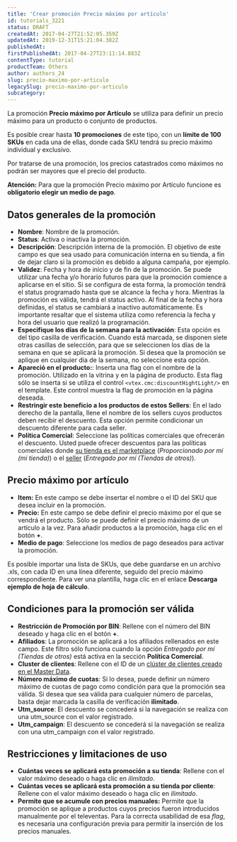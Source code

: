 ```yaml
---
title: 'Crear promoción Precio máximo por artículo'
id: tutorials_3221
status: DRAFT
createdAt: 2017-04-27T21:52:05.359Z
updatedAt: 2019-12-31T15:21:04.382Z
publishedAt: 
firstPublishedAt: 2017-04-27T23:11:14.883Z
contentType: tutorial
productTeam: Others
author: authors_24
slug: precio-maximo-por-articulo
legacySlug: precio-maximo-por-articulo
subcategory: 
---
```


La promoción __Precio máximo por Artículo__ se utiliza para definir un precio máximo para un producto o conjunto de productos.

Es posible crear hasta __10 promociones__ de este tipo, con un __límite de 100 SKUs__ en cada una de ellas, donde cada SKU tendrá su precio máximo individual y exclusivo.

Por tratarse de una promoción, los precios catastrados como máximos no podrán ser mayores que el precio del producto.

<div class="alert alert-warning">
<strong>Atención:</strong> Para que la promoción Precio máximo por Artículo funcione es <strong>obligatorio elegir un medio de pago</strong>.
</div>

## Datos generales de la promoción

- __Nombre__: Nombre de la promoción.
- __Status__: Activa o inactiva la promoción.
- __Descripción__: Descripción interna de la promoción. El objetivo de este campo es que sea usado para comunicación interna en su tienda, a fin de dejar claro si la promoción es debido a alguna campaña, por ejemplo.
- __Validez__: Fecha y hora de inicio y de fin de la promoción. Se puede utilizar una fecha y/o horario futuros para que la promoción comience a aplicarse en el sitio. Si se configura de esta forma, la promoción tendrá el status programado hasta que se alcance la fecha y hora. Mientras la promoción es válida, tendrá el status activo. Al final de la fecha y hora definidas, el status se cambiará a inactivo automáticamente. Es importante resaltar que el sistema utiliza como referencia la fecha y hora del usuario que realizó la programación.
- __Especifique los días de la semana para la activación__: Esta opción es del tipo casilla de verificación. Cuando está marcada, se disponen siete otras casillas de selección, para que se seleccionen los días de la semana en que se aplicará la promoción. Si desea que la promoción se aplique en cualquier día de la semana, no seleccione esta opción.
- __Apareció en el producto:__: Inserta una flag con el nombre de la promoción. Utilizado en la vitrina y en la página de producto. Esta flag sólo se inserta si se utiliza el control `<vtex.cmc:discountHightLight/>` en el template. Este control muestra la flag de promoción en la página deseada.
- __Restringir este beneficio a los productos de estos Sellers__: En el lado derecho de la pantalla, llene el nombre de los sellers cuyos productos deben recibir el descuento. Esta opción permite condicionar un descuento diferente para cada seller.
- __Política Comercial__: Seleccione las políticas comerciales que ofrecerán el descuento. Usted puede ofrecer descuentos para las políticas comerciales donde [su tienda es el marketplace](/es/faq/que-es-un-marketplace) (*Proporcionado por mí (mi tienda)*) o el [seller](/es/faq/que-es-un-seller) (*Entregado por mí (Tiendas de otros)*).

## Precio máximo por artículo

- __Item:__ En este campo se debe insertar el nombre o el ID del SKU que desea incluir en la promoción.
- __Precio:__ En este campo se debe definir el precio máximo por el que se vendrá el producto. Sólo se puede definir el precio máximo de un artículo a la vez. Para añadir productos a la promoción, haga clic en el botón __+__.
- __Medio de pago__: Seleccione los medios de pago deseados para activar la promoción.

<div class="alert alert-info">
Es posible importar una lista de SKUs, que debe guardarse en un archivo .xls, con cada ID en una línea diferente, seguido del precio máximo correspondiente. Para ver una plantilla, haga clic en el enlace <strong>Descarga ejemplo de hoja de cálculo</strong>.
</div>

## Condiciones para la promoción ser válida

- __Restricción de Promoción por BIN__: Rellene con el número del BIN deseado y haga clic en el botón __+__.
- __Afiliados__: La promoción se aplicará a los afiliados rellenados en este campo. Este filtro sólo funciona cuando la opción *Entregado por mí (Tiendas de otros)* está activa en la sección __Política Comercial__.
- __Cluster de clientes__: Rellene con el ID de un [clúster de clientes creado en el Master Data](/es/faq/como-crear-un-cluster-de-cliente).
- __Número máximo de cuotas__: Si lo desea, puede definir un número máximo de cuotas de pago como condición para que la promoción sea válida. Si desea que sea válida para cualquier número de parcelas, basta dejar marcada la casilla de verificación __ilimitado__.
- __Utm\_source__: El descuento se concederá si la navegación se realiza con una utm\_source con el valor registrado.
- __Utm\_campaign__: El descuento se concederá si la navegación se realiza con una utm\_campaign con el valor registrado.

## Restricciones y limitaciones de uso

- __Cuántas veces se aplicará esta promoción a su tienda__: Rellene con el valor máximo deseado o haga clic en *ilimitado*.
- __Cuántas veces se aplicará esta promoción a su tienda por cliente__: Rellene con el valor máximo deseado o haga clic en *ilimitado*.
- **Permite que se acumule con precios manuales:** Permite que la promoción se aplique a productos cuyos precios fueron introducidos manualmente por el televentas. Para la correcta usabilidad de esa *flag*, es necesaria una configuración previa para permitir la inserción de los precios manuales.
